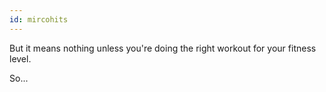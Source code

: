 ```yaml
---
id: mircohits
---
```


But it means nothing unless you're doing the right workout for your fitness level.

So...
